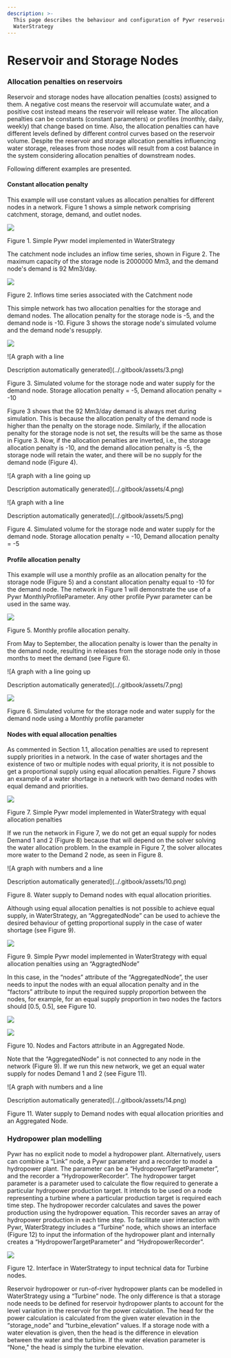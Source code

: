 ```yaml
---
description: >-
  This page describes the behaviour and configuration of Pywr reservoir nodes in
  WaterStrategy
---
```


# Reservoir and Storage Nodes

### Allocation penalties on reservoirs <a href="#ref161067076" id="ref161067076"></a>

Reservoir and storage nodes have allocation penalties (costs) assigned to them. A negative cost means the reservoir will accumulate water, and a positive cost instead means the reservoir will release water. The allocation penalties can be constants (constant parameters) or profiles (monthly, daily, weekly) that change based on time. Also, the allocation penalties can have different levels defined by different control curves based on the reservoir volume. Despite the reservoir and storage allocation penalties influencing water storage, releases from those nodes will result from a cost balance in the system considering allocation penalties of downstream nodes.

Following different examples are presented.

#### Constant allocation penalty

This example will use constant values as allocation penalties for different nodes in a network. Figure 1 shows a simple network comprising catchment, storage, demand, and outlet nodes.

![](../.gitbook/assets/0.png)

Figure 1. Simple Pywr model implemented in WaterStrategy

The catchment node includes an inflow time series, shown in Figure 2. The maximum capacity of the storage node is 2000000 Mm3, and the demand node's demand is 92 Mm3/day.

![](../.gitbook/assets/1.png)

Figure 2. Inflows time series associated with the Catchment node

This simple network has two allocation penalties for the storage and demand nodes. The allocation penalty for the storage node is -5, and the demand node is -10. Figure 3 shows the storage node's simulated volume and the demand node's resupply.

![](../.gitbook/assets/2.png)

![A graph with a line

Description automatically generated](../.gitbook/assets/3.png)

Figure 3. Simulated volume for the storage node and water supply for the demand node. Storage allocation penalty = -5, Demand allocation penalty = -10

Figure 3 shows that the 92 Mm3/day demand is always met during simulation. This is because the allocation penalty of the demand node is higher than the penalty on the storage node. Similarly, if the allocation penalty for the storage node is not set, the results will be the same as those in Figure 3. Now, if the allocation penalties are inverted, i.e., the storage allocation penalty is -10, and the demand allocation penalty is -5, the storage node will retain the water, and there will be no supply for the demand node (Figure 4).

![A graph with a line going up

Description automatically generated](../.gitbook/assets/4.png)

![A graph with a line

Description automatically generated](../.gitbook/assets/5.png)

Figure 4. Simulated volume for the storage node and water supply for the demand node. Storage allocation penalty = -10, Demand allocation penalty = -5

#### Profile allocation penalty

This example will use a monthly profile as an allocation penalty for the storage node (Figure 5) and a constant allocation penalty equal to -10 for the demand node. The network in Figure 1 will demonstrate the use of a Pywr MonthlyProfileParameter. Any other profile Pywr parameter can be used in the same way.

![](../.gitbook/assets/6.png)

Figure 5. Monthly profile allocation penalty.

From May to September, the allocation penalty is lower than the penalty in the demand node, resulting in releases from the storage node only in those months to meet the demand (see Figure 6).

![A graph with a line going up

Description automatically generated](../.gitbook/assets/7.png)

![](../.gitbook/assets/8.png)

Figure 6. Simulated volume for the storage node and water supply for the demand node using a Monthly profile parameter

#### Nodes with equal allocation penalties

As commented in Section 1.1, allocation penalties are used to represent supply priorities in a network. In the case of water shortages and the existence of two or multiple nodes with equal priority, it is not possible to get a proportional supply using equal allocation penalties. Figure 7 shows an example of a water shortage in a network with two demand nodes with equal demand and priorities.

![](../.gitbook/assets/9.png)

Figure 7. Simple Pywr model implemented in WaterStrategy with equal allocation penalties

If we run the network in Figure 7, we do not get an equal supply for nodes Demand 1 and 2 (Figure 8) because that will depend on the solver solving the water allocation problem. In the example in Figure 7, the solver allocates more water to the Demand 2 node, as seen in Figure 8.

![A graph with numbers and a line

Description automatically generated](../.gitbook/assets/10.png)

Figure 8. Water supply to Demand nodes with equal allocation priorities.

Although using equal allocation penalties is not possible to achieve equal supply, in WaterStrategy, an “AggregatedNode” can be used to achieve the desired behaviour of getting proportional supply in the case of water shortage (see Figure 9).

![](../.gitbook/assets/11.png)

Figure 9. Simple Pywr model implemented in WaterStrategy with equal allocation penalties using an “AggragtedNode”

In this case, in the “nodes” attribute of the “AggregatedNode”, the user needs to input the nodes with an equal allocation penalty and in the “factors” attribute to input the required supply proportion between the nodes, for example, for an equal supply proportion in two nodes the factors should \[0.5, 0.5], see Figure 10.

![](../.gitbook/assets/12.png)

![](../.gitbook/assets/13.png)

Figure 10. Nodes and Factors attribute in an Aggregated Node.

Note that the “AggregatedNode” is not connected to any node in the network (Figure 9). If we run this new network, we get an equal water supply for nodes Demand 1 and 2 (see Figure 11).

![A graph with numbers and a line

Description automatically generated](../.gitbook/assets/14.png)

Figure 11. Water supply to Demand nodes with equal allocation priorities and an Aggregated Node.

### Hydropower plan modelling

Pywr has no explicit node to model a hydropower plant. Alternatively, users can combine a “Link” node, a Pywr parameter and a recorder to model a hydropower plant. The parameter can be a “HydropowerTargetParameter”, and the recorder a “HydropowerRecorder”. The hydropower target parameter is a parameter used to calculate the flow required to generate a particular hydropower production target. It intends to be used on a node representing a turbine where a particular production target is required each time step. The hydropower recorder calculates and saves the power production using the hydropower equation. This recorder saves an array of hydropower production in each time step. To facilitate user interaction with Pywr, WaterStrategy includes a “Turbine” node, which shows an interface (Figure 12) to input the information of the hydropower plant and internally creates a “HydropowerTargetParameter” and “HydropowerRecorder”.

![](../.gitbook/assets/15.png)

Figure 12. Interface in WaterStrategy to input technical data for Turbine nodes.

Reservoir hydropower or run-of-river hydropower plants can be modelled in WaterStrategy using a “Turbine” node. The only difference is that a storage node needs to be defined for reservoir hydropower plants to account for the level variation in the reservoir for the power calculation. The head for the power calculation is calculated from the given water elevation in the “storage\_node” and “turbine\_elevation” values. If a storage node with a water elevation is given, then the head is the difference in elevation between the water and the turbine. If the water elevation parameter is “None," the head is simply the turbine elevation.
